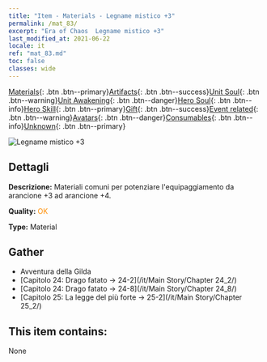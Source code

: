 ```yaml
---
title: "Item - Materials - Legname mistico +3"
permalink: /mat_83/
excerpt: "Era of Chaos  Legname mistico +3"
last_modified_at: 2021-06-22
locale: it
ref: "mat_83.md"
toc: false
classes: wide
---
```

 [Materials](/ItemsIT/){: .btn .btn--primary}[Artifacts](/ItemsIT/Artifacts/){: .btn .btn--success}[Unit Soul](/ItemsIT/UnitSoul/){: .btn .btn--warning}[Unit Awakening](/ItemsIT/UnitAwakening/){: .btn .btn--danger}[Hero Soul](/ItemsIT/HeroSoul/){: .btn .btn--info}[Hero Skill](/ItemsIT/HeroSkill/){: .btn .btn--primary}[Gift](/ItemsIT/Gift/){: .btn .btn--success}[Event related](/ItemsIT/Events/){: .btn .btn--warning}[Avatars](/ItemsIT/Avatars/){: .btn .btn--danger}[Consumables](/ItemsIT/Consumables/){: .btn .btn--info}[Unknown](/ItemsIT/Unknown/){: .btn .btn--primary}

 ![Legname mistico +3](/images/t/i_cailiao_mucai3.png)

## Dettagli
 **Descrizione:** Materiali comuni per potenziare l'equipaggiamento da arancione +3 ad arancione +4.

 **Quality:** <span style="color: #FF8C00">OK</span>

 **Type:** Material

## Gather

*    Avventura della Gilda 
*    [Capitolo 24: Drago fatato -> 24-2](/it/Main Story/Chapter 24_2/) 
*    [Capitolo 24: Drago fatato -> 24-8](/it/Main Story/Chapter 24_8/) 
*    [Capitolo 25: La legge del più forte -> 25-2](/it/Main Story/Chapter 25_2/) 

## This item contains:

  None

